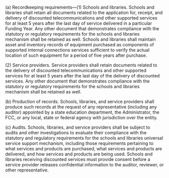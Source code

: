 (a) Recordkeeping requirements—(1) Schools and libraries. Schools and libraries shall retain all documents related to the application for, receipt, and delivery of discounted telecommunications and other supported services for at least 5 years after the last day of service delivered in a particular Funding Year. Any other document that demonstrates compliance with the statutory or regulatory requirements for the schools and libraries mechanism shall be retained as well. Schools and libraries shall maintain asset and inventory records of equipment purchased as components of supported internal connections services sufficient to verify the actual location of such equipment for a period of five years after purchase.

(2) Service providers. Service providers shall retain documents related to the delivery of discounted telecommunications and other supported services for at least 5 years after the last day of the delivery of discounted services. Any other document that demonstrates compliance with the statutory or regulatory requirements for the schools and libraries mechanism shall be retained as well.

(b) Production of records. Schools, libraries, and service providers shall produce such records at the request of any representative (including any auditor) appointed by a state education department, the Administrator, the FCC, or any local, state or federal agency with jurisdiction over the entity.

(c) Audits. Schools, libraries, and service providers shall be subject to audits and other investigations to evaluate their compliance with the statutory and regulatory requirements for the schools and libraries universal service support mechanism, including those requirements pertaining to what services and products are purchased, what services and products are delivered, and how services and products are being used. Schools and libraries receiving discounted services must provide consent before a service provider releases confidential information to the auditor, reviewer, or other representative.

